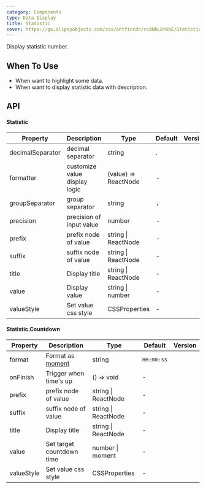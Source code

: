 ```yaml
---
category: Components
type: Data Display
title: Statistic
cover: https://gw.alipayobjects.com/zos/antfincdn/rcBNhLBrKbE/Statistic.svg
---
```


Display statistic number.

## When To Use

- When want to highlight some data.
- When want to display statistic data with description.

## API

#### Statistic

| Property         | Description                   | Type                 | Default | Version |
| ---------------- | ----------------------------- | -------------------- | ------- | ------- |
| decimalSeparator | decimal separator             | string               | .       |         |
| formatter        | customize value display logic | (value) => ReactNode | -       |         |
| groupSeparator   | group separator               | string               | `,`     |         |
| precision        | precision of input value      | number               | -       |         |
| prefix           | prefix node of value          | string \| ReactNode  | -       |         |
| suffix           | suffix node of value          | string \| ReactNode  | -       |         |
| title            | Display title                 | string \| ReactNode  | -       |         |
| value            | Display value                 | string \| number     | -       |         |
| valueStyle       | Set value css style           | CSSProperties        | -       |         |

#### Statistic.Countdown

| Property | Description | Type | Default | Version |
| --- | --- | --- | --- | --- |
| format | Format as [moment](http://momentjs.com/) | string | `HH:mm:ss` |  |
| onFinish | Trigger when time's up | () => void | - |  |
| prefix | prefix node of value | string \| ReactNode | - |  |
| suffix | suffix node of value | string \| ReactNode | - |  |
| title | Display title | string \| ReactNode | - |  |
| value | Set target countdown time | number \| moment | - |  |
| valueStyle | Set value css style | CSSProperties | - |  |
